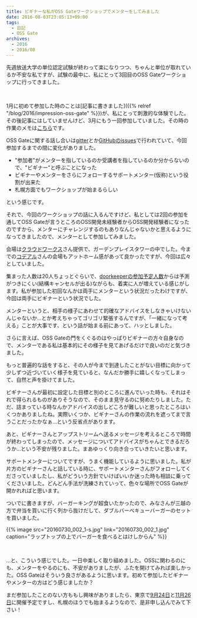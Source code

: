 ```yaml
---
title: ビギナーな私がOSS Gateワークショップでメンターをしてみました
date: 2016-08-03T23:05:13+09:00
tags:
  - 日記
  - OSS Gate
archives:
  - 2016
  - 2016/08
---
```


先週放送大学の単位認定試験が終わって楽になりつつ、ちゃんと単位が取れているか不安な私ですが、試験の最中に、私にとって3回目のOSS
Gateワークショップに行ってきました。

<br>

1月に初めて参加した時のことは[記事に書きました]({{% relref "/blog/2016/impression-oss-gate" %}})が、私にとって刺激的な体験でした。その後記事にはしていませんけど、3月にもう一回参加していました。その時の作業のメモは[こちら](https://github.com/oss-gate/workshop/issues/23)です。

OSS Gateに関する話し合いは[gitter](https://gitter.im/oss-gate/general)とか[GitHubのissues](https://github.com/oss-gate/workshop/issues/8)で行われていて、今回参加するまでの間に変化がありました。

- "参加者"がメンターを指しているのか受講者を指しているのか分からないので、"ビギナー"と呼ぶことになった
- ビギナーやメンターをさらにフォローするサポートメンター(仮称)という役割が出来た
- 札幌方面でもワークショップが始まるらしい

という感じです。

それで、今回のワークショップの話に入るんですけど、私としては2回の参加を通してOSS Gateが言うところのOSS開発未経験者からOSS開発経験者になったのですから、メンターにチャレンジするのもありなんじゃないかと思えるようになってきましたので、メンターとして参加してみました。

会場は[クラウドワークス](http://cloudworks.jp)さん提供で、ガーデンプレイスタワーの中でした。今までの[コデアル](http://www.codeal.asia)さんの会場もアットホーム感があって良かったですが、今回は広々としていました。

集まった人数は20人ちょっとぐらいで、[doorkeeperの参加予定人数](https://oss-gate.doorkeeper.jp/events/upcoming)からは予測がつきにくい(結構キャンセルが出る)ながらも、着実に人が増えている感じがします。私が参加した初回なんかは両手にメンターという状況だったわけですが、今回は両手にビギナーという状況でした。

メンターというと、相手の様子にあわせて的確なアドバイスをしなきゃいけないんじゃないか…とか考えちゃってゴリゴリ緊張するんですが、「一緒になって考える」ことが大事です、という話が始まる前にあって、ハッとしました。

さらに言えば、OSS Gateの門をくぐるのはやっぱりビギナーの方々自身なので、メンターである私は基本的にその様子を見てあげるだけで良いのだと気づきました。

もっと普遍的な話をすると、その人が今まで到達したことがない目標に向かって少しずつ近づいていく様子を見ていると、なんだか勝手に嬉しくなってしまって、自然と声を掛けてました。

ビギナーさんが最初に設定した目標と別のところに進んでいった時も、それはそれで得られるものがありそうなので、そのまま見守るのに努めたりしました。ただ、詰まっている時なんかアドバイスの出しどころが難しいと思ったところはいくつかありましたね。実際いくつか、ビギナーさんの作業の流れを遮ってまで言うことだったかなぁ…という反省点があります。

あと、ビギナーさんとアップストリームへ送るメッセージを考えるところで時間が終わってしまったので、メッセージについてアドバイスがちゃんとできるだろうか…という不安が残りました。まあゆっくり向き合っていきたいと思います。

サポートメンターについてですが、うまく機能しているように思いました。私が片方のビギナーさんと話している時に、サポートメンターさんがフォローしてくださっていましたし、私がどういう方針でいけばいいか迷った時も相談に乗ってくださいました。どんどん手法が洗練されていって、色々な場所でOSS
Gateが開かれればと思います。

ついでに書きますが、バーガーキングが超食いたかったので、みなさんが三越の方で弁当を買いに行く列から抜けだして、ダブルバーベキューバーガーのセットを買いました。

{{% image src="20160730_002_1-s.jpg" link="20160730_002_1.jpg" caption="ラップトップの上でバーガーを食べるとはけしからん" %}}

<br>

…と、こういう感じでした。一日中楽しく取り組めました。OSSに関わるのにも、メンターをやるのにも、不安がありましたが、ふたを開けてみれば楽しかった。OSS
Gateはそういう良さがあるように思います。初めて参加したビギナーやメンターの方はどう感じましたか？

まだ参加したことのない方ももし興味がありましたら、東京で[9月24日](https://oss-gate.doorkeeper.jp/events/46275)と[11月26日](https://oss-gate.doorkeeper.jp/events/50539)に開催予定ですし、札幌のほうでも始まるようなので、是非申し込んでみて下さい！

